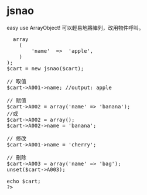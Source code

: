 # jsnao
easy use ArrayObject! 可以輕易地將陣列，改用物件呼叫。

<pre>
<?
include_once("../jsnao.php");

// 如果鍵不是以數字為開頭，就使用這種普通方法。
$cart = array
(
    'A001'   =>  array
    (
        'name'  =>  'apple',
    )
);
$cart = new jsnao($cart);

// 取值
$cart->A001->name; //output: apple

// 賦值
$cart->A002 = array('name' => 'banana');
//或
$cart->A002 = array();
$cart->A002->name = 'banana';

// 修改
$cart->A001->name = 'cherry';

// 刪除
$cart->A003 = array('name' => 'bag');
unset($cart->A003);

echo $cart;
?>
</pre>